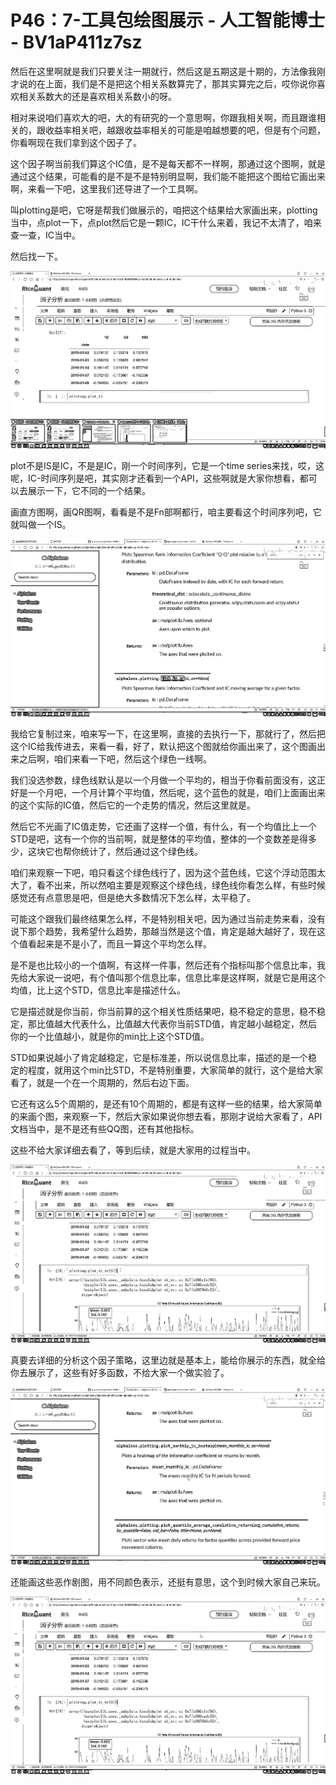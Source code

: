 # P46：7-工具包绘图展示 - 人工智能博士 - BV1aP411z7sz

然后在这里啊就是我们只要关注一期就行，然后这是五期这是十期的，方法像我刚才说的在上面，我们是不是把这个相关系数算完了，那其实算完之后，哎你说你喜欢相关系数大的还是喜欢相关系数小的呀。

相对来说咱们喜欢大的吧，大的有研究的一个意思啊，你跟我相关啊，而且跟谁相关的，跟收益率相关吧，越跟收益率相关的可能是咱越想要的吧，但是有个问题，你看啊现在我们拿到这个因子了。

这个因子啊当前我们算这个IC值，是不是每天都不一样啊，那通过这个图啊，就是通过这个结果，可能看的是不是不是特别明显啊，我们能不能把这个图给它画出来啊，来看一下吧，这里我们还导进了一个工具啊。

叫plotting是吧，它呀是帮我们做展示的，咱把这个结果给大家画出来，plotting当中，点plot一下，点plot然后它是一颗IC，IC干什么来着，我记不太清了，咱来查一查，IC当中。

然后找一下。

![](img/f27d0fd4fa927b2e580a27057df24881_1.png)

plot不是IS是IC，不是是IC，刚一个时间序列，它是一个time series来找，哎，这呢，IC-时间序列是吧，其实刚才还看到一个API，这些啊就是大家你想看，都可以去展示一下，它不同的一个结果。

画直方图啊，画QR图啊，看看是不是Fn部啊都行，咱主要看这个时间序列吧，它就叫做一个IS。

![](img/f27d0fd4fa927b2e580a27057df24881_3.png)

我给它复制过来，咱来写一下，在这里啊，直接的去执行一下，那就行了，然后把这个IC给我传进去，来看一看，好了，默认把这个图就给你画出来了，这个图画出来之后啊，咱们来看一下吧，然后这个绿色一线啊。

我们没选参数，绿色线默认是以一个月做一个平均的，相当于你看前面没有，这正好是一个月吧，一个月计算个平均值，然后呢，这个蓝色的就是，咱们上面画出来的这个实际的IC值，然后它的一个走势的情况，然后这里就是。

然后它不光画了IC值走势，它还画了这样一个值，有什么，有一个均值比上一个STD是吧，这有一个你的当前啊，就是整体的平均值，整体的一个变数差是得多少，这块它也帮你统计了，然后通过这个绿色线。

咱们来观察一下吧，咱只看这个绿色线行了，因为这个蓝色线，它这个浮动范围太大了，看不出来，所以然咱主要是观察这个绿色线，绿色线你看怎么样，有些时候感觉还有点意思是吧，但是绝大多数情况下怎么样，太平稳了。

可能这个跟我们最终结果怎么样，不是特别相关吧，因为通过当前走势来看，没有说下那个趋势，我希望什么趋势，那越当然是这个值，肯定是越大越好了，现在这个值看起来是不是小了，而且一算这个平均怎么样。

是不是也比较小的一个值啊，有这样一件事，然后还有个指标叫那个信息比率，我先给大家说一说吧，有个值叫那个信息比率，信息比率是这样啊，就是它是用这个均值，比上这个STD，信息比率是描述什么。

它是描述就是你当前，你当前算的这个相关性质结果吧，稳不稳定的意思，稳不稳定，那比值越大代表什么，比值越大代表你当前STD值，肯定越小越稳定，然后你的一个比值越小，就是你的min比上这个STD值。

STD如果说越小了肯定越稳定，它是标准差，所以说信息比率，描述的是一个稳定的程度，就用这个min比STD，不是特别重要，大家简单的就行，这个是给大家看了，就是一个在一个周期的，然后右边下面。

它还有这么5个周期的，是还有10个周期的，都是有这样一些的结果，给大家简单的来画个图，来观察一下，然后大家如果说你想去看，那刚才说给大家看了，API文档当中，是不是还有些QQ图，还有其他指标。

这些不给大家详细去看了，等到后续，就是大家用的过程当中。

![](img/f27d0fd4fa927b2e580a27057df24881_5.png)

真要去详细的分析这个因子策略，这里边就是基本上，能给你展示的东西，就全给你去展示了，这些有好多函数，不给大家一个做实验了。

![](img/f27d0fd4fa927b2e580a27057df24881_7.png)

还能画这些恶作剧图，用不同颜色表示，还挺有意思，这个到时候大家自己来玩。

![](img/f27d0fd4fa927b2e580a27057df24881_9.png)